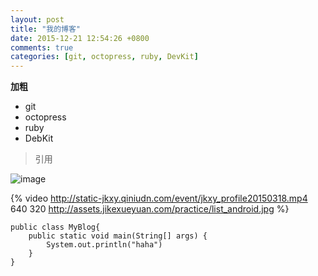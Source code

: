 ```yaml
---
layout: post
title: "我的博客"
date: 2015-12-21 12:54:26 +0800
comments: true
categories: [git, octopress, ruby, DevKit]
---
```

**加粗**

- git
- octopress
- ruby
- DebKit

> 引用



![image](http://a1.jikexueyuan.com/home/201501/20/3d9a/54be2e8c43011.jpg)

{% video http://static-jkxy.qiniudn.com/event/jkxy_profile20150318.mp4 640 320 http://assets.jikexueyuan.com/practice/list_android.jpg %}


```
public class MyBlog{
	public static void main(String[] args) {
		System.out.println("haha")
	}
}
```